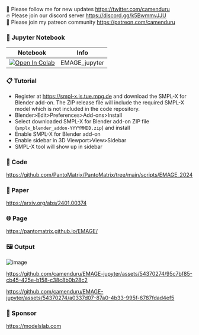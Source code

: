 🐣 Please follow me for new updates https://twitter.com/camenduru <br />
🔥 Please join our discord server https://discord.gg/k5BwmmvJJU <br />
🥳 Please join my patreon community https://patreon.com/camenduru <br />

### 🍊 Jupyter Notebook

| Notebook | Info
| --- | --- |
[![Open In Colab](https://colab.research.google.com/assets/colab-badge.svg)](https://colab.research.google.com/github/camenduru/EMAGE-jupyter/blob/main/EMAGE_jupyter.ipynb) | EMAGE_jupyter

### 📋 Tutorial
- Register at https://smpl-x.is.tue.mpg.de and download the SMPL-X for Blender add-on. The ZIP release file will include the required SMPL-X model which is not included in the code repository.
-  Blender>Edit>Preferences>Add-ons>Install
- Select downloaded SMPL-X for Blender add-on ZIP file (`smplx_blender_addon-YYYYMMDD.zip`) and install
- Enable SMPL-X for Blender add-on
- Enable sidebar in 3D Viewport>View>Sidebar
- SMPL-X tool will show up in sidebar

### 🧬 Code
https://github.com/PantoMatrix/PantoMatrix/tree/main/scripts/EMAGE_2024

### 📄 Paper
https://arxiv.org/abs/2401.00374

### 🌐 Page
https://pantomatrix.github.io/EMAGE/

### 🖼 Output
![image](https://github.com/camenduru/EMAGE-jupyter/assets/54370274/7046cfa8-a5a4-4f4b-a793-113e026b7eda)

https://github.com/camenduru/EMAGE-jupyter/assets/54370274/95c7bf85-cb45-425e-b158-c38c8b0b28c2

https://github.com/camenduru/EMAGE-jupyter/assets/54370274/a0337d07-87a0-4b33-995f-6787fdad4ef5

### 🏢 Sponsor
https://modelslab.com
